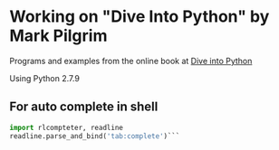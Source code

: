 # Working on "Dive Into Python" by Mark Pilgrim

Programs and examples from the online book at [Dive into Python](http://www.diveintopython.net/)  

Using Python 2.7.9  

## For auto complete in shell

```python
import rlcompteter, readline  
readline.parse_and_bind('tab:complete')```  

